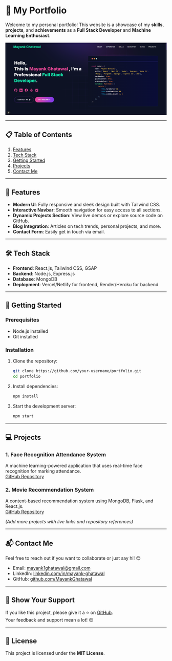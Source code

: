 # 🌟 My Portfolio

Welcome to my personal portfolio! This website is a showcase of my **skills**, **projects**, and **achievements** as a **Full Stack Developer** and **Machine Learning Enthusiast**.

<img src="https://github.com/MayankGhatawal/Mayank-Ghatawal-Portfolio/blob/master/public/image/Screenshot%202024-12-05%20145031.png?raw=true"></img>

---

## 📋 Table of Contents

1. [Features](#features)  
2. [Tech Stack](#tech-stack)  
3. [Getting Started](#getting-started)  
4. [Projects](#projects)  
5. [Contact Me](#contact-me)  

---

## 🎯 Features

- **Modern UI**: Fully responsive and sleek design built with Tailwind CSS.  
- **Interactive Navbar**: Smooth navigation for easy access to all sections.  
- **Dynamic Projects Section**: View live demos or explore source code on GitHub.  
- **Blog Integration**: Articles on tech trends, personal projects, and more.  
- **Contact Form**: Easily get in touch via email.  

---

## 🛠️ Tech Stack

- **Frontend**: React.js, Tailwind CSS, GSAP  
- **Backend**: Node.js, Express.js  
- **Database**: MongoDB  
- **Deployment**: Vercel/Netlify for frontend, Render/Heroku for backend  

---

## 🚀 Getting Started

### Prerequisites
- Node.js installed  
- Git installed  

### Installation

1. Clone the repository:
   ```bash
   git clone https://github.com/your-username/portfolio.git
   cd portfolio
   ```
2. Install dependencies:
   ```bash
   npm install
   ```
3. Start the development server:
   ```bash
   npm start
   ```

---

## 💻 Projects

### 1. **Face Recognition Attendance System**  
A machine learning-powered application that uses real-time face recognition for marking attendance.  
[GitHub Repository](https://github.com/your-username/face-recognition-attendance)

### 2. **Movie Recommendation System**  
A content-based recommendation system using MongoDB, Flask, and React.js.  
[GitHub Repository](https://github.com/your-username/movie-recommendation-system)

*(Add more projects with live links and repository references)*

---

## 📬 Contact Me

Feel free to reach out if you want to collaborate or just say hi! 😊  

- Email: [mayank1ghatawal@gmail.com](mailto:mayank1ghatawal@gmail.com)  
- LinkedIn: [linkedin.com/in/mayank-ghatawal](https://www.linkedin.com/in/mayank-ghatawal/)  
- GitHub: [github.com/MayankGhatawal](https://github.com/MayankGhatawal)  

---

## 🌟 Show Your Support

If you like this project, please give it a ⭐️ on [GitHub](https://github.com/MayankGhatawal/portfolio).  
Your feedback and support mean a lot! 😊  

---

## 📝 License

This project is licensed under the **MIT License**.  


